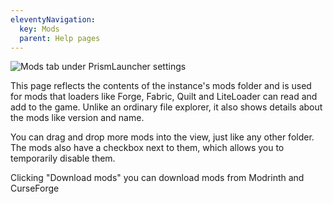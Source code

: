 ```yaml
---
eleventyNavigation:
  key: Mods
  parent: Help pages
--- 
```


![Mods tab under PrismLauncher settings](/img/loader-mods.png)

This page reflects the contents of the instance's mods folder and is used for mods that loaders like Forge, Fabric, Quilt and LiteLoader can read and add to the game. Unlike an ordinary file explorer, it also shows details about the mods like version and name.

You can drag and drop more mods into the view, just like any other folder. The mods also have a checkbox next to them, which allows you to temporarily disable them.

Clicking "Download mods" you can download mods from Modrinth and CurseForge
